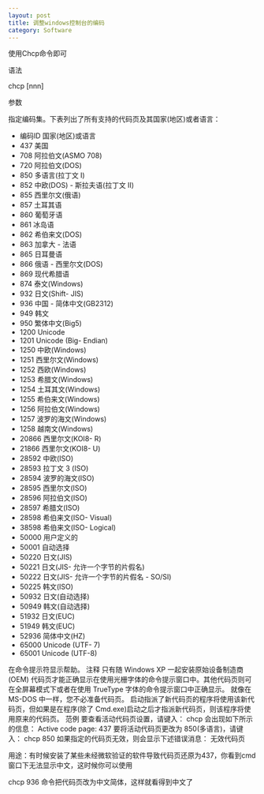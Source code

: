```yaml
---
layout: post
title: 调整windows控制台的编码
category: Software
---
```


使用Chcp命令即可

语法 

chcp [nnn] 

参数 

指定编码集。下表列出了所有支持的代码页及其国家(地区)或者语言： 

- 编码ID       国家(地区)或语言 
- 437          美国 
- 708          阿拉伯文(ASMO 708)
- 720          阿拉伯文(DOS)
- 850          多语言(拉丁文 I) 
- 852          中欧(DOS) -  斯拉夫语(拉丁文 II) 
- 855          西里尔文(俄语) 
- 857          土耳其语 
- 860          葡萄牙语 
- 861          冰岛语 
- 862          希伯来文(DOS)
- 863          加拿大 -  法语 
- 865          日耳曼语 
- 866          俄语 -  西里尔文(DOS) 
- 869          现代希腊语
- 874          泰文(Windows)
- 932          日文(Shift- JIS)
- 936          中国 -  简体中文(GB2312)
- 949          韩文
- 950          繁体中文(Big5)
- 1200         Unicode        
- 1201         Unicode (Big- Endian)
- 1250         中欧(Windows)
- 1251         西里尔文(Windows)
- 1252         西欧(Windows)
- 1253         希腊文(Windows)
- 1254         土耳其文(Windows)
- 1255         希伯来文(Windows)
- 1256         阿拉伯文(Windows)
- 1257         波罗的海文(Windows)
- 1258         越南文(Windows)
- 20866        西里尔文(KOI8- R)
- 21866        西里尔文(KOI8- U)
- 28592        中欧(ISO)
- 28593        拉丁文 3 (ISO)
- 28594        波罗的海文(ISO)
- 28595        西里尔文(ISO)
- 28596        阿拉伯文(ISO)
- 28597        希腊文(ISO)
- 28598        希伯来文(ISO- Visual)
- 38598        希伯来文(ISO- Logical)
- 50000        用户定义的
- 50001        自动选择
- 50220        日文(JIS)
- 50221        日文(JIS- 允许一个字节的片假名)
- 50222        日文(JIS- 允许一个字节的片假名 -  SO/SI)
- 50225        韩文(ISO)
- 50932        日文(自动选择)
- 50949        韩文(自动选择)
- 51932        日文(EUC)
- 51949        韩文(EUC)
- 52936        简体中文(HZ)
- 65000        Unicode (UTF- 7)
- 65001        Unicode (UTF-8)


 在命令提示符显示帮助。 
 注释 
 只有随 Windows XP 一起安装原始设备制造商 (OEM) 代码页才能正确显示在使用光栅字体的命令提示窗口中。其他代码页则可在全屏幕模式下或者在使用 TrueType 字体的命令提示窗口中正确显示。 
 就像在 MS-DOS 中一样，您不必准备代码页。 
 启动指派了新代码页的程序将使用该新代码页，但如果是在程序(除了 Cmd.exe)启动之后才指派新代码页，则该程序将使用原来的代码页。 
 范例 
 要查看活动代码页设置，请键入： 
 chcp 
 会出现如下所示的信息： 
 Active code page: 437 
 要将活动代码页更改为 850(多语言)，请键入： 
 chcp 850 
 如果指定的代码页无效，则会显示下述错误消息： 
 无效代码页

 

用途：有时候安装了某些未经微软验证的软件导致代码页还原为437，你看到cmd窗口下无法显示中文，这时候你可以使用

chcp 936 命令把代码页改为中文简体，这样就看得到中文了